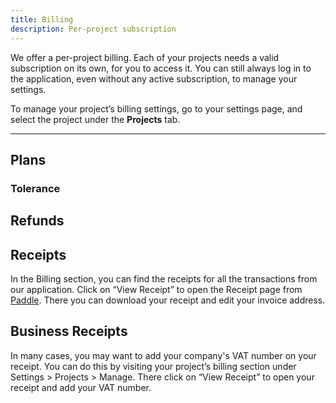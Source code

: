 ```yaml
---
title: Billing
description: Per-project subscription 
---
```

We offer a per-project billing. Each of your projects needs a valid subscription on its own, for you to access it. You can still always log in to the application, even without any active subscription, to manage your settings. 

To manage your project’s billing settings, go to your settings page, and select the project under the **Projects** tab.

---


## Plans
### Tolerance

## Refunds

## Receipts
In the Billing section, you can find the receipts for all the transactions from our application. Click on “View Receipt” to open the Receipt page from [Paddle](https://paddle.com/). There you can download your receipt and edit your invoice address. 

## Business Receipts
In many cases, you may want to add your company's VAT number on your receipt. You can do this by visiting your project’s billing section under Settings > Projects > Manage. There click on “View Receipt” to open your receipt and add your VAT number. 